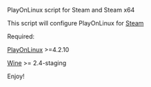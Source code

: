 PlayOnLinux script for Steam and Steam x64

This script will configure PlayOnLinux for [Steam](http://store.steampowered.com/)

Required:

[PlayOnLinux](https://www.playonlinux.com/pl/download.html) >=4.2.10

[Wine](http://www.wine-staging.com/news.html) >= 2.4-staging

Enjoy!

